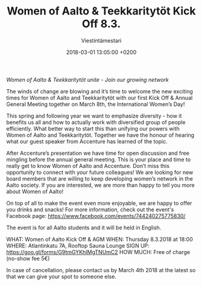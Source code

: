 ﻿---
layout: post
title: Women of Aalto & Teekkaritytöt Kick Off 8.3.
date: 2018-03-01 13:05:00 +0200
language: eng
author: Viestintämestari
categories: muut
---
*Women of Aalto & Teekkaritytöt unite - Join our growing network*
 
The winds of change are blowing and it’s time to welcome the new exciting times for Women of Aalto and Teekkaritytöt with our first Kick Off & Annual General Meeting together on March 8th, the International Women’s Day!

This spring and following year we want to emphasize diversity - how it benefits us all and how to actually work with diversified group of people efficiently. What better way to start this than unifying our powers with Women of Aalto and Teekkaritytöt. Together we have the honour of hearing what our guest speaker from Accenture has learned of the topic.

After Accenture’s presentation we have time for open discussion and free mingling before the annual general meeting. This is your place and time to really get to know Women of Aalto and Accenture. Don’t miss this opportunity to connect with your future colleagues! We are looking for new board members that are willing to keep developing women’s network in the Aalto society. If you are interested, we are more than happy to tell you more about Women of Aalto!

On top of all to make the event even more enjoyable, we are happy to offer you drinks and snacks! For more information, check out the event's Facebook page: <https://www.facebook.com/events/744240275775830/> 

The event is for all Aalto students and it will be held in English.

WHAT: Women of Aalto Kick Off & AGM
WHEN: Thursday 8.3.2018 at 18:00
WHERE: Atlantinkatu 7A, Rooftop Sauna Lounge
SIGN UP: <https://goo.gl/forms/G9tmGYKhIMgTNUmC2>
HOW MUCH: Free of charge (no-show fee 5€)

In case of cancellation, please contact us by March 4th 2018 at the latest so that we can give your spot to someone else.